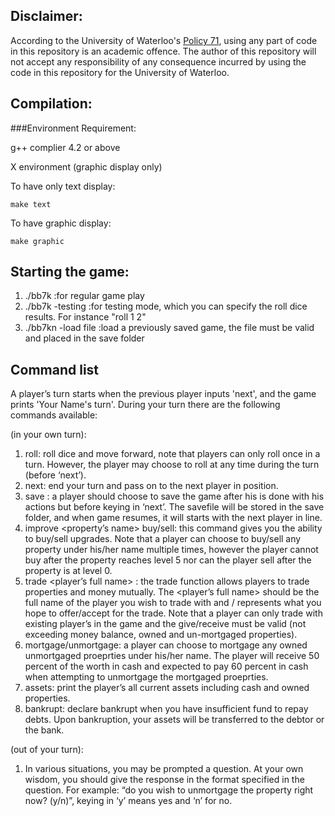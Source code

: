 Disclaimer:
---

According to the University of Waterloo's [Policy 71](https://uwaterloo.ca/secretariat-general-counsel/policies-procedures-guidelines/policy-71), 
using any part of code in this repository is an academic offence. The author of this repository will not accept any responsibility of any consequence incurred by using the code in this repository for the University of Waterloo. 

Compilation:
---

###Environment Requirement:

g++ complier 4.2 or above

X environment (graphic display only)

To have only text display:

```
make text
```

To have graphic display:
	
```
make graphic
```

Starting the game:
---

1. ./bb7k :for regular game play
2. ./bb7k -testing :for testing mode, which you can specify the roll dice results. For instance "roll 1 2"
3. ./bb7kn -load file :load a previously saved game, the file must be valid and placed in the save folder

Command list
---

A player’s turn starts when the previous player inputs 'next', and the game prints 'Your Name's turn'. During your turn there are the following commands available:

(in your own turn):

1. roll: roll dice and move forward, note that players can only roll once in a turn. However, the player may choose to roll at any time during the turn (before ‘next’).
2. next: end your turn and pass on to the next player in position.
3. save <filename>: a player should choose to save the game after his is done with his actions but before keying in ‘next’. The savefile will be stored in the save folder, and when game resumes, it will starts with the next player in line.
4. improve <property’s name> buy/sell: this command gives you the ability to buy/sell upgrades. Note that a player can choose to buy/sell any property under his/her name multiple times, however the player cannot buy after the property reaches level 5 nor can the player sell after the property is at level 0.
5. trade  <player’s full name>  <give>  <receive>: the trade function allows players to trade properties and money mutually. The <player’s full name> should be the full name of the player you wish to trade with and  <give> /<receive> represents what you hope to offer/accept for the trade. Note that a player can only trade with existing player’s in the game and the give/receive must be valid (not exceeding money balance, owned and un-mortgaged properties).
6. mortgage/unmortgage: a player can choose to mortgage any owned unmortgaged proeprties under his/her name. The player will receive 50 percent of the worth in cash and expected to pay 60 percent in cash when attempting to unmortgage the mortgaged proeprties.
7. assets: print the player’s all current assets including cash and owned properties.
8. bankrupt: declare bankrupt when you have insufficient fund to repay debts. Upon bankruption, your assets will be transferred to the debtor or the bank.

(out of your turn):

1. In various situations, you may be prompted a question. At your own wisdom, you should give the response in the format specified in the question. For example: “do you wish to unmortgage the property right now? (y/n)”, keying in ‘y’ means yes and ‘n’ for no.
